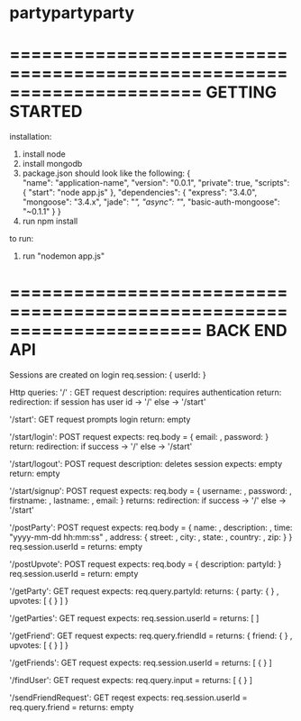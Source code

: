 partypartyparty
===============

======================================================================
                           GETTING STARTED 
======================================================================

installation:
1. install node 
2. install mongodb
3. package.json should look like the following:
        {    
          "name": "application-name",
          "version": "0.0.1",
          "private": true,
          "scripts": {
            "start": "node app.js"
          },
          "dependencies": {
            "express": "3.4.0",
            "mongoose": "3.4.x",
            "jade": "*",
            "async": "*",
            "basic-auth-mongoose": "~0.1.1"
          }
        }
4. run npm install

to run:
1. run "nodemon app.js"

======================================================================
                            BACK END API
======================================================================

Sessions are created on login
req.session:
{
    userId: <ObjectId from MongoDb>
}

Http queries:
'/' :
    GET request
    description:
        requires authentication
    return: 
        redirection:
            if session has user id -> '/'
            else -> '/start'

'/start':
    GET request
    prompts login
    return: empty

'/start/login':
    POST request
    expects:
        req.body = {
            email: <string>
          , password: <string>
        }
    return: 
        redirection:
            if success -> '/' 
            else -> '/start'

'/start/logout':
    POST request
    description:
        deletes session
    expects: empty
    return: empty

'/start/signup':
    POST request
    expects:
        req.body = {
            username: <string>
          , password: <string>
          , firstname: <string>
          , lastname: <string>
          , email: <string>
        }
    returns:
        redirection:
            if success -> '/'
            else -> '/start'
        
'/postParty':
    POST request
    expects:
        req.body = {
            name: <string>
          , description: <string>
          , time: "yyyy-mm-dd hh:mm:ss"
          , address: {
                street: <string>
              , city: <string>
              , state: <string>
              , country: <string>
              , zip: <string>
            }
        }
        req.session.userId = <userId>
    returns: empty

'/postUpvote':
    POST request
    expects:
        req.body = {
            description: <string>
            partyId: <string>
        }
        req.session.userId = <userId>
    return: empty

'/getParty':
    GET request
    expects:
        req.query.partyId: <string>
    returns: 
        {
            party: { <partySchema> }
          , upvotes: [ { <upvoteSchema> } ]
        }

'/getParties':
    GET request
    expects:
        req.session.userId = <userId>
    returns:
        [ <partySchema> ]

'/getFriend':
    GET request
    expects:
        req.query.friendId = <userId>
    returns:
        {
            friend: { <userSchema> }
          , upvotes: [ { <upvoteSchema> } ]
        }

'/getFriends':
    GET request
    expects:
        req.session.userId = <userId>
    returns:
        [ { <userSchema> } ]

'/findUser':
    GET request
    expects:
        req.query.input = <string>
    returns:
        [ { <userSchema> } ]

'/sendFriendRequest':
    GET reqest
    expects:
        req.session.userId = <userId>
        req.query.friend = <userId>
    returns: empty
